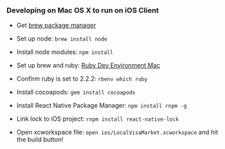 ### Developing on Mac OS X to run on iOS Client ###

* Get [brew package manager](http://brew.sh/)
* Set up node: ```brew install node```
* Install node modules: ```npm install```
* Set up brew and ruby: [Ruby Dev Environment Mac](https://gorails.com/setup/osx/10.10-yosemite)
* Confirm ruby is set to 2.2.2: ```rbenv which ruby```
* Install cocoapods: ```gem install cocoapods```
* Install React Native Package Manager: ```npm install rnpm -g```
* Link lock to iOS project: ```rnpm install react-native-lock```

* Open xcworkspace file: ```open ios/LocalVisaMarket.xcworkspace``` and hit the build button!
